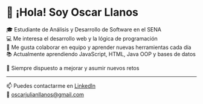 # 👋 ¡Hola! Soy Oscar Llanos

🎓 Estudiante de Análisis y Desarrollo de Software en el SENA  
💻 Me interesa el desarrollo web y la lógica de programación  
🤝 Me gusta colaborar en equipo y aprender nuevas herramientas cada día  
📚 Actualmente aprendiendo JavaScript, HTML, Java OOP y bases de datos

🚀 Siempre dispuesto a mejorar y asumir nuevos retos

---

📫 Puedes contactarme en [LinkedIn](https://www.linkedin.com/in/oscar-julian-llanos)  
📧 oscarjulianllanos@gmail.com
